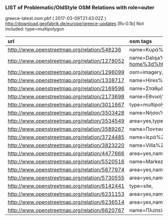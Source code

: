  
### LIST of Problematic/OldStyle OSM Relations with role=outer 
greece-latest.osm.pbf ( 2017-03-09T21:43:02Z ) http://download.geofabrik.de/europe/greece-updates [Rv:0.1b]
Not included: type=multipolygon 
 
|  url                                      |  osm tags  
| :---------------------------------------  | :---------------------------
| http://www.openstreetmap.org/relation/548236 | name=Κυρά%20%Παναγιά,type=multipolygon,is_in=Alonnisos%20%municipality%2c%Magnisia%20%prefecture%2c%Thessalia%2c%Greece,name:el=Κυρά%20%Παναγιά,name:en=Kyra%20%Panagia,int_name=Kyra%20%Panagia,site_zone=A4,population=10,source:population=Statistics%20%2001,
| http://www.openstreetmap.org/relation/1278052 | name=Dalışa%20%yasak%20%sahalar,type=collection,diving=no,name:en=Areas%20%prohibited%20%for%20%diving%20%in%20%Turkey,description=areas%20%forbidden%20%for%20%diving%20%(Turkey),source_url1=http://rega.basbakanlik.gov.tr/main.aspx?home%3d%http://rega.basbakanlik.gov.tr/eskiler/2001/09/20010924.htm&main%3d%http://rega.basbakanlik.gov.tr/eskiler/2001/09/20010924.htm,source_url2=http://www.sgk.tsk.tr/baskanliklar/genel_sekreterlik/bilgi_edinme/dalisa_yasak_sahalar.asp,
| http://www.openstreetmap.org/relation/1296099 | osm=imagery,note=Hires%20%coverage%20%of%20%Bing%20%imagery%20%in%20%Turkey,type=osm,source=Bing,imagery=aerial,
| http://www.openstreetmap.org/relation/1338717 | name=Hires%20%coverage%20%of%20%Bing%20%in%20%Bulgaria,type=collection,
| http://www.openstreetmap.org/relation/2169596 | name=Σταθμός%20%πανεπιστήμιο,type=multipolygon,construction=subway_station,
| http://www.openstreetmap.org/relation/2173698 | name=Εθνική%20%Σχολή%20%Δικαστών,type=multipolygon,
| http://www.openstreetmap.org/relation/3011667 | type=multipolygon,junction=roundabout,
| http://www.openstreetmap.org/relation/3503428 | name=Νήσοι%20%Τοκμάκια,type=multipolygon,
| http://www.openstreetmap.org/relation/3534549 | area=yes,type=multipolygon,
| http://www.openstreetmap.org/relation/3589267 | name=Ποντικονήσια,type=multipolygon,name:en=Pontikonisia,
| http://www.openstreetmap.org/relation/3724485 | name=Ιερά%20%Μητρόπολις%20%Περιστερίου,type=multipolygon,
| http://www.openstreetmap.org/relation/3823220 | name=Villa%20%Tatiana,type=multipolygon,
| http://www.openstreetmap.org/relation/4477666 | area=yes,name=River%20%Party%20%Νεστόριο,type=multipolygon,
| http://www.openstreetmap.org/relation/5520516 | name=Markezinis%20%knitting%20%factory,type=multipolygon,
| http://www.openstreetmap.org/relation/5677974 | area=yes,name=Gymnasium%20%/%20%Lyceum%20%in%20%Panorama,type=multipolygon,
| http://www.openstreetmap.org/relation/5730555 | area=yes,name=Δ.Ε.Η.,type=multipolygon,
| http://www.openstreetmap.org/relation/6142441 | type=site,
| http://www.openstreetmap.org/relation/6231153 | area=yes,name=Πλατεία%20%Αρχ.%20%Χρύσανθου,type=multipolygon,name:en=Arch.%20%Chrysanthou%20%Sqr.,int_name=Arch.%20%Chrysanthou%20%Sqr.,
| http://www.openstreetmap.org/relation/6236514 | area=yes,name=Λαϊκή%20%αγορά%20%Ταξιάρχη,type=multipolygon,name:en=Market%20%place,int_name=Market%20%place,opening_hours=We%20%07:30-14:30;%20%Sa%20%07:30-14:30,
| http://www.openstreetmap.org/relation/6620767 | name=Πλατεία%20%Βασιλέως%20%Παύλου,type=multipolygon,
 
